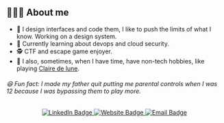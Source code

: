 ##  👨🏻‍💻 About me

* 📐 I design interfaces and code them, I like to push the limits of what I know. Working on a design system.
* 🔐 Currently learning about devops and cloud security.
* 🕵 CTF and escape game enjoyer.
* 🎹 I also, sometimes, when I have time, have non-tech hobbies, like playing [Claire de lune](https://www.youtube.com/watch?v=JGJPVl7iQUM).

###### 😆 Fun fact: I made my father quit putting me parental controls when I was 12 because I was bypassing them to play more.


<div id="badges" align="center">
  <a href="https://www.linkedin.com/in/nicolasvelay/">
    <img src="https://img.shields.io/badge/LinkedIn-blue?style=for-the-badge&logo=linkedin&logoColor=white&labelColor=blue&labelText=white" alt="LinkedIn Badge"/>
  </a>
  <a href="http://nicolasvelay.nybtech.fr/">
    <img src="https://img.shields.io/badge/Website-red?style=for-the-badge&logo=HTMX&logoColor=white" alt="Website Badge"/>
  </a>
  <a href="mailto:nicolas.velay@free,fr">
    <img src="https://img.shields.io/badge/Nicolas.velay@free.fr-green?style=for-the-badge&logo=gmail&logoColor=white" alt="Email Badge"/>
  </a>
</div>
<div id="views" align="center">
  <img src="https://komarev.com/ghpvc/?username=NicolasVelay&style=flat-square&color=blue" alt=""/>
</div>
